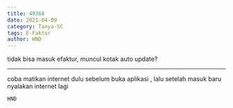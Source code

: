 ```yaml
---
title: 49368
date: 2021-04-09
category: Tanya-SC
tags: E-Faktur
author: HND
---
```


tidak bisa masuk efaktur, muncul kotak auto update?

---

coba matikan internet dulu sebelum buka aplikasi , lalu setelah masuk baru nyalakan internet lagi

`HND`
